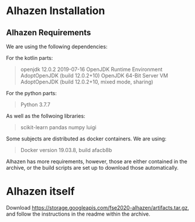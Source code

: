# Alhazen Installation

## Alhazen Requirements

We are using the following dependencies:

For the kotlin parts:

> openjdk 12.0.2 2019-07-16
> OpenJDK Runtime Environment AdoptOpenJDK (build 12.0.2+10)
> OpenJDK 64-Bit Server VM AdoptOpenJDK (build 12.0.2+10, mixed mode, sharing)

For the python parts:

> Python 3.7.7

As well as the follwoing libraries:
> scikit-learn
> pandas
> numpy
> luigi 

Some subjects are distributed as docker containers. We are using:

> Docker version 19.03.8, build afacb8b

Alhazen has more requirements, however, those are either contained in the archive, or the build scripts are set up to download those automatically.

# Alhazen itself

Download https://storage.googleapis.com/fse2020-alhazen/artifacts.tar.gz, and follow the instructions in the readme within the archive. 

